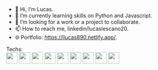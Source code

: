 - 👋 Hi, I’m Lucas.
- 🌱 I’m currently learning skills on Python and Javascript.
- 💞️ I’m looking for a work or a project to collaborate.
- 📫 How to reach me, linkedin/lucaslescano20.
- 🌐 Portfolio: https://llucas890.netlify.app/.

Techs:
<br>
<img src="https://cdn.jsdelivr.net/gh/devicons/devicon/icons/html5/html5-original.svg" height=30px width=30px/>
<img src="https://cdn.jsdelivr.net/gh/devicons/devicon/icons/css3/css3-original.svg" height=30px width=30px/>
<img src="https://cdn.jsdelivr.net/gh/devicons/devicon/icons/javascript/javascript-original.svg" height=30px width=30px/>
<img src="https://cdn.jsdelivr.net/gh/devicons/devicon/icons/python/python-original.svg" height=30px width=30px/>
<img src="https://cdn.jsdelivr.net/gh/devicons/devicon/icons/ruby/ruby-original.svg" height=30px width=30px/>
<img src="https://cdn.jsdelivr.net/gh/devicons/devicon/icons/windows8/windows8-original.svg" height=30px width=30px/>
<img src="https://cdn.jsdelivr.net/gh/devicons/devicon/icons/linux/linux-original.svg" height=30px width=30px/>
<img src="https://cdn.jsdelivr.net/gh/devicons/devicon/icons/git/git-original-wordmark.svg" height=30px width=30px/>
<img src="https://cdn.jsdelivr.net/gh/devicons/devicon/icons/github/github-original-wordmark.svg" height=30px width=30px/>
